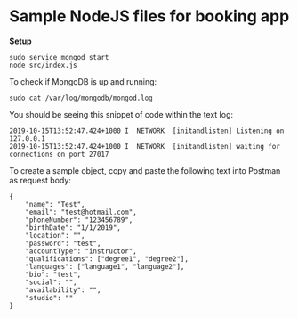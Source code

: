 # Sample NodeJS files for booking app

**Setup**

```
sudo service mongod start
node src/index.js
```
To check if MongoDB is up and running:
```
sudo cat /var/log/mongodb/mongod.log
```
You should be seeing this snippet of code within the text log:
```
2019-10-15T13:52:47.424+1000 I  NETWORK  [initandlisten] Listening on 127.0.0.1
2019-10-15T13:52:47.424+1000 I  NETWORK  [initandlisten] waiting for connections on port 27017
```
To create a sample object, copy and paste the following text into Postman as request body:
```
{
	"name": "Test",
	"email": "test@hotmail.com",
	"phoneNumber": "123456789",
	"birthDate": "1/1/2019",
	"location": "",
	"password": "test",
	"accountType": "instructor",
	"qualifications": ["degree1", "degree2"],
	"languages": ["language1", "language2"],
	"bio": "test",
	"social": "",
	"availability": "",
	"studio": ""
}
```
